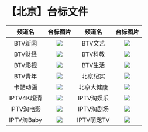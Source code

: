 # 【北京】台标文件
|频道名|台标图片|频道名|台标图片|
|:---:|:---:|:---:|:---:|
|BTV新闻|<img src="https://raw.githubusercontent.com/wanglindl/TVLogo/main/img/Beijing1.png">|BTV文艺|<img src="https://raw.githubusercontent.com/wanglindl/TVLogo/main/img/Beijing3.png">|
|BTV财经|<img src="https://raw.githubusercontent.com/wanglindl/TVLogo/main/img/Beijing2.png">|BTV科教|<img src="https://raw.githubusercontent.com/wanglindl/TVLogo/main/img/Beijing5.png">|
|BTV影视|<img src="https://raw.githubusercontent.com/wanglindl/TVLogo/main/img/Beijing4.png">|BTV生活|<img src="https://raw.githubusercontent.com/wanglindl/TVLogo/main/img/Beijing7.png">|
|BTV青年|<img src="https://raw.githubusercontent.com/wanglindl/TVLogo/main/img/Beijing6.png">|北京纪实|<img src="https://raw.githubusercontent.com/wanglindl/TVlogo/main/img/dajs.png">|
|卡酷动画|<img src="https://raw.githubusercontent.com/wanglindl/TVlogo/main/img/kakushaoer.png">|北京大健康|<img src="https://raw.githubusercontent.com/atsushi444/iptv/main/logo/IPTV/bjdjk.png">|
|IPTV4K超清|<img src="https://raw.githubusercontent.com/atsushi444/iptv/main/logo/IPTV/bj4kcq.png">|IPTV淘娱乐|<img src="https://raw.githubusercontent.com/atsushi444/iptv/main/logo/IPTV/bjtyl.png">|
|IPTV淘电影|<img src="https://raw.githubusercontent.com/atsushi444/iptv/main/logo/IPTV/bjtdy.png">|IPTV淘剧场|<img src="https://raw.githubusercontent.com/atsushi444/iptv/main/logo/IPTV/bjtjc.png">|
|IPTV淘Baby|<img src="https://raw.githubusercontent.com/atsushi444/iptv/main/logo/IPTV/bjtbb.png">|IPTV萌宠TV|<img src="https://raw.githubusercontent.com/atsushi444/iptv/main/logo/IPTV/bjmctv.png">|
